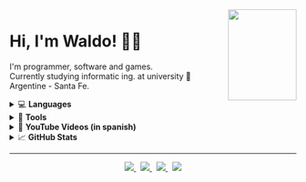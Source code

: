 <a title="Gargantua" href="https://www.youtube.com/watch?v=TA7CKxMCR00">
  <img align="right" width="120" height="160" src="https://cdn.pixabay.com/photo/2021/03/14/21/01/black-hole-6095410_960_720.png">
</a>

# Hi, I'm Waldo! 👋🏻

I'm programmer, software and games.  
Currently studying informatic ing. at university :school: Argentine - Santa Fe.
<!-- Facultad de ingenieria y ciencias hídricas - UNL -->
<!-- Lenguajes -->
<details>
<summary>💻 <strong>Languages</strong></summary> <br />
<a href="#"><img height="50px" width="auto" src="https://abrudz.github.io/logos/CPlusPlus.svg" /></a>
<a href="#"><img height="50px" width="auto" src="https://abrudz.github.io/logos/CSharp.svg" /></a>
<a href="#"><img height="50px" width="auto" src="https://abrudz.github.io/logos/Racket.svg" /></a>
<a href="#"><img height="50px" width="auto" src="https://abrudz.github.io/logos/Prolog.png" /></a>
<a href="#"><img height="50px" width="auto" src="https://abrudz.github.io/logos/Octave.svg" /></a>
<a href="#"><img height="50px" width="auto" src="https://abrudz.github.io/logos/Java.svg" /></a>
<a href="#"><img height="50px" width="auto" src="https://cdn.worldvectorlogo.com/logos/html-1.svg" /></a>
<a href="#"><img height="50px" width="auto" src="https://cdn.worldvectorlogo.com/logos/css-3.svg" /></a>
<a href="#"><img height="50px" width="auto" src="https://cdn.worldvectorlogo.com/logos/javascript-1.svg" /></a>
<!-- logos by https://github.com/JuliaLang/julia-logo-graphics , https://worldvectorlogo.com/ -->
</details>

<!-- Ides y otros -->
<details>
  <summary>📝 <strong>Tools</strong></summary> <br />
  <img src="https://img.shields.io/badge/visual studio%20-%235C2D91.svg?&style=for-the-badge&logo=visual-studio&logoColor=white">
  <img src="https://img.shields.io/badge/visual studio code%20-%23007ACC.svg?&style=for-the-badge&logo=visual-studio-code&logoColor=white">
  <img src="https://img.shields.io/badge/stack overflow%20-%23FE7A16.svg?&style=for-the-badge&logo=stack-overflow&logoColor=white">
  <img src="https://img.shields.io/badge/github%20-%23181717.svg?&style=for-the-badge&logo=github&logoColor=white">
  <img src="https://img.shields.io/badge/unity%20-%23000000.svg?&style=for-the-badge&logo=unity&logoColor=white">
</details>

<!-- YOUTUBE VIDEOS -->
<details>
  <summary>🎥 <strong>YouTube Videos (in spanish)</strong></summary> <br />  
  - [[C++ | WXformBuilder] Tutorial parte 1](https://www.youtube.com/watch?v=WYOP4ve0Yw0&)
</details>

<!-- GITHUB STATS -->
<details>
  <summary>📈 <strong>GitHub Stats</strong></summary> <br />
  <a href="#"><img height="150px" width="auto" src="https://github-readme-stats.vercel.app/api?username=CodigoWaldo&show_icons=true&hide=contribs" /></a> &nbsp;
  <a href="#"><img height="150px" width="auto" src="https://github-readme-stats.vercel.app/api/top-langs/?username=CodigoWaldo&layout=compact&hide=objective-c,cmake,c&langs_count=7" /></a>
</details>

---

<!-- Links -->
<p align="center">
  <a href="https://codigowaldo.github.io/">
    <img src="https://img.shields.io/static/v1?label=Portfolio&message=View&color=6E46AE&style=flat&logo=html5&logoColor=9f63ff" />
  </a> &nbsp;
  <a href="https://www.linkedin.com/in/walter-voegeli-650b78211/">
    <img src="https://img.shields.io/static/v1?label=LinkedIn&message=Connect&color=0077B5&style=flat&logo=linkedin&logoColor=00a8ff" />
  </a> &nbsp;
  <a href="https://www.youtube.com/@waldo6748">
    <img src="https://img.shields.io/static/v1?label=YouTube&message=Watch&color=FF0000&style=flat&logo=youtube&logoColor=FF0000" />
  </a> &nbsp;
  <a href="https://sourceforge.net/u/waldovoe/profile">
    <img src="https://img.shields.io/static/v1?label=SourceForge&message=View&color=ff6600&style=flat&logo=sourceforge&logoColor=ff660" />
  </a>
</p>
